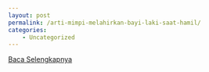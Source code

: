 ```yaml
---
layout: post
permalink: /arti-mimpi-melahirkan-bayi-laki-saat-hamil/
categories:
    - Uncategorized
---
```


[Baca Selengkapnya](/02)